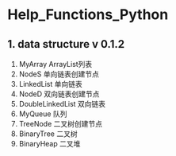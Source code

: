 # Help_Functions_Python
## 1. data structure v 0.1.2
1. MyArray					    ArrayList列表
2. NodeS					      单向链表创建节点
3. LinkedList				    单向链表
4. NodeD					      双向链表创建节点
5. DoubleLinkedList			双向链表
6. MyQueue					    队列
7. TreeNode             二叉树创建节点
8. BinaryTree           二叉树
9. BinaryHeap           二叉堆

